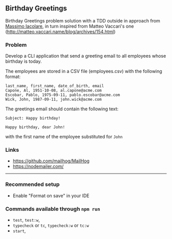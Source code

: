 ## Birthday Greetings

Birthday Greetings problem solution with a TDD outside in approach from [Massimo Iacolare](https://github.com/iacoware), in turn inspired from Matteo Vaccari's one (http://matteo.vaccari.name/blog/archives/154.html)

### Problem
Develop a CLI application that send a greeting email to all employees whose birthday is today.

The employees are stored in a CSV file (employees.csv) with the following format:

```text
last_name, first_name, date_of_birth, email
Capone, Al, 1951-10-08, al.capone@acme.com
Escobar, Pablo, 1975-09-11, pablo.escobar@acme.com
Wick, John, 1987-09-11, john.wick@acme.com
```

The greetings email should contain the following text:

```text
Subject: Happy birthday!

Happy birthday, dear John!
```

with the first name of the employee substituted for `John`

### Links
- https://github.com/mailhog/MailHog
- https://nodemailer.com/

---

### Recommended setup
- Enable "Format on save" in your IDE

### Commands available through `npm run`
- `test`, `test:w`,
- `typecheck` or `tc`, `typecheck:w` or `tc:w`
- `start`,
